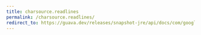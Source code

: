 ```yaml
---
title: charsource.readlines
permalink: /charsource.readlines/
redirect_to: https://guava.dev/releases/snapshot-jre/api/docs/com/google/common/io/CharSource.html#readLines--
---
```

